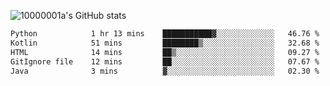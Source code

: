 ![10000001a's GitHub stats](https://github-readme-stats.vercel.app/api?username=10000001a&show_icons=true&theme=onedark&count_private=true)

<!-- [![Top Langs](https://github-readme-stats.vercel.app/api/top-langs/?username=10000001a&layout=compact&theme=onedark&langs_count=5)](https://github.com/anuraghazra/github-readme-stats) -->
<!--
**10000001a/10000001a** is a ✨ _special_ ✨ repository because its `README.md` (this file) appears on your GitHub profile.

Here are some ideas to get you started:

- 🔭 I’m currently working on ...
- 🌱 I’m currently learning ...
- 👯 I’m looking to collaborate on ...
- 🤔 I’m looking for help with ...
- 💬 Ask me about ...
- 📫 How to reach me: ...
- 😄 Pronouns: ...
- ⚡ Fun fact: ...
-->

<!--START_SECTION:waka-->

```txt
Python            1 hr 13 mins    ███████████▓░░░░░░░░░░░░░   46.76 %
Kotlin            51 mins         ████████▒░░░░░░░░░░░░░░░░   32.68 %
HTML              14 mins         ██▒░░░░░░░░░░░░░░░░░░░░░░   09.27 %
GitIgnore file    12 mins         ██░░░░░░░░░░░░░░░░░░░░░░░   07.67 %
Java              3 mins          ▓░░░░░░░░░░░░░░░░░░░░░░░░   02.30 %
```

<!--END_SECTION:waka-->
